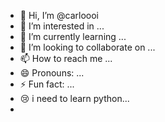 - 👋 Hi, I’m @carloooi
- 👀 I’m interested in ...
- 🌱 I’m currently learning ...
- 💞️ I’m looking to collaborate on ...
- 📫 How to reach me ...
- 😄 Pronouns: ...
- ⚡ Fun fact: ...
- 😢 i need to learn python...
- 
<!---
carloooi/carloooi is a ✨ special ✨ repository because its `README.md` (this file) appears on your GitHub profile.
You can click the Preview link to take a look at your changes.
--->
